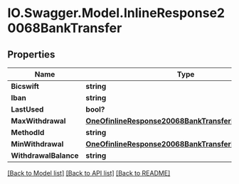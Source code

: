 # IO.Swagger.Model.InlineResponse20068BankTransfer
## Properties

Name | Type | Description | Notes
------------ | ------------- | ------------- | -------------
**Bicswift** | **string** |  | [optional] 
**Iban** | **string** |  | [optional] 
**LastUsed** | **bool?** |  | 
**MaxWithdrawal** | [**OneOfinlineResponse20068BankTransferMaxWithdrawal**](OneOfinlineResponse20068BankTransferMaxWithdrawal.md) |  | 
**MethodId** | **string** |  | 
**MinWithdrawal** | [**OneOfinlineResponse20068BankTransferMinWithdrawal**](OneOfinlineResponse20068BankTransferMinWithdrawal.md) |  | 
**WithdrawalBalance** | **string** |  | 

[[Back to Model list]](../README.md#documentation-for-models) [[Back to API list]](../README.md#documentation-for-api-endpoints) [[Back to README]](../README.md)

